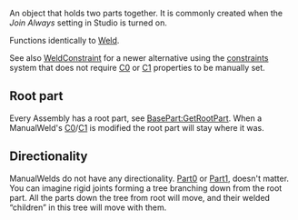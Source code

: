 An object that holds two parts together. It is commonly created when the _Join
Always_ setting in Studio is turned on.

Functions identically to [Weld](https://create.roblox.com/docs/reference/engine/classes/Weld).

See also [WeldConstraint](https://create.roblox.com/docs/reference/engine/classes/WeldConstraint) for a newer alternative using the
[constraints](/building-and-visuals/physics/mechanical-constraints) system
that does not require [C0](https://create.roblox.com/docs/reference/engine/classes/JointInstance#C0) or [C1](https://create.roblox.com/docs/reference/engine/classes/JointInstance#C1)
properties to be manually set.

## Root part

Every Assembly has a root part, see [BasePart:GetRootPart](https://create.roblox.com/docs/reference/engine/classes/BasePart#GetRootPart). When a
ManualWeld's [C0](https://create.roblox.com/docs/reference/engine/classes/JointInstance#C0)/[C1](https://create.roblox.com/docs/reference/engine/classes/JointInstance#C1) is modified the root
part will stay where it was.

## Directionality

ManualWelds do not have any directionality. [Part0](https://create.roblox.com/docs/reference/engine/classes/JointInstance#Part0) or
[Part1](https://create.roblox.com/docs/reference/engine/classes/JointInstance#Part1), doesn't matter. You can imagine rigid joints
forming a tree branching down from the root part. All the parts down the tree
from root will move, and their welded “children” in this tree will move with
them.
